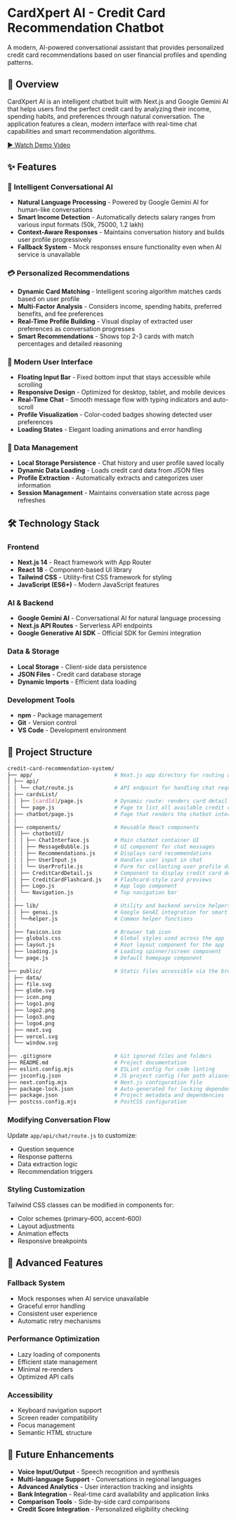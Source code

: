 # CardXpert AI - Credit Card Recommendation Chatbot

A modern, AI-powered conversational assistant that provides personalized credit card recommendations based on user financial profiles and spending patterns.

## 🎯 Overview

CardXpert AI is an intelligent chatbot built with Next.js and Google Gemini AI that helps users find the perfect credit card by analyzing their income, spending habits, and preferences through natural conversation. The application features a clean, modern interface with real-time chat capabilities and smart recommendation algorithms.

[▶️ Watch Demo Video](https://drive.google.com/uc?export=download&id=1r_xslYHw_gbQ31ioz4TrwdgpBU_bxaeN)

## ✨ Features

### 🤖 **Intelligent Conversational AI**
- **Natural Language Processing** - Powered by Google Gemini AI for human-like conversations
- **Smart Income Detection** - Automatically detects salary ranges from various input formats (50k, 75000, 1.2 lakh)
- **Context-Aware Responses** - Maintains conversation history and builds user profile progressively
- **Fallback System** - Mock responses ensure functionality even when AI service is unavailable

### 💳 **Personalized Recommendations**
- **Dynamic Card Matching** - Intelligent scoring algorithm matches cards based on user profile
- **Multi-Factor Analysis** - Considers income, spending habits, preferred benefits, and fee preferences
- **Real-Time Profile Building** - Visual display of extracted user preferences as conversation progresses
- **Smart Recommendations** - Shows top 2-3 cards with match percentages and detailed reasoning

### 🎨 **Modern User Interface**
- **Floating Input Bar** - Fixed bottom input that stays accessible while scrolling
- **Responsive Design** - Optimized for desktop, tablet, and mobile devices
- **Real-Time Chat** - Smooth message flow with typing indicators and auto-scroll
- **Profile Visualization** - Color-coded badges showing detected user preferences
- **Loading States** - Elegant loading animations and error handling

### 💾 **Data Management**
- **Local Storage Persistence** - Chat history and user profile saved locally
- **Dynamic Data Loading** - Loads credit card data from JSON files
- **Profile Extraction** - Automatically extracts and categorizes user information
- **Session Management** - Maintains conversation state across page refreshes

## 🛠️ Technology Stack

### **Frontend**
- **Next.js 14** - React framework with App Router
- **React 18** - Component-based UI library
- **Tailwind CSS** - Utility-first CSS framework for styling
- **JavaScript (ES6+)** - Modern JavaScript features

### **AI & Backend**
- **Google Gemini AI** - Conversational AI for natural language processing
- **Next.js API Routes** - Serverless API endpoints
- **Google Generative AI SDK** - Official SDK for Gemini integration

### **Data & Storage**
- **Local Storage** - Client-side data persistence
- **JSON Files** - Credit card database storage
- **Dynamic Imports** - Efficient data loading

### **Development Tools**
- **npm** - Package management
- **Git** - Version control
- **VS Code** - Development environment

## 📁 Project Structure


```bash
credit-card-recommendation-system/
├── app/                          # Next.js app directory for routing and API
│ ├── api/
│ │ └── chat/route.js             # API endpoint for handling chat requests
│ ├── cardsList/
│ │ ├── [cardId]/page.js          # Dynamic route: renders card detail by ID
│ │ └── page.js                   # Page to list all available credit cards
│ ├── chatbot/page.js             # Page that renders the chatbot interface
│ │
│ ├── components/                 # Reusable React components
│ │ ├── chatbotUI/
│ │ │ ├── ChatInterface.js        # Main chatbot container UI
│ │ │ ├── MessageBubble.js        # UI component for chat messages
│ │ │ ├── Recommendations.js      # Displays card recommendations
│ │ │ ├── UserInput.js            # Handles user input in chat
│ │ │ └── UserProfile.js          # Form for collecting user profile data
│ │ ├── CreditCardDetail.js       # Component to display credit card details
│ │ ├── CreditCardFlashcard.js    # Flashcard-style card previews
│ │ ├── Logo.js                   # App logo component
│ │ └── Navigation.js             # Top navigation bar
│ │
│ ├── lib/                        # Utility and backend service helpers
│ │ ├── genai.js                  # Google GenAI integration for smart replies
│ │ └──helper.js                  # Common helper functions
│ │
│ ├── favicon.ico                 # Browser tab icon
│ ├── globals.css                 # Global styles used across the app
│ ├── layout.js                   # Root layout component for the app
│ ├── loading.js                  # Loading spinner/screen component
│ └── page.js                     # Default homepage component
│
├── public/                       # Static files accessible via the browser
│ ├── data/
│ ├── file.svg
│ ├── globe.svg
│ ├── icon.png
│ ├── logo1.png
│ ├── logo2.png
│ ├── logo3.png
│ ├── logo4.png
│ ├── next.svg
│ ├── vercel.svg
│ └── window.svg 
│
├── .gitignore                    # Git ignored files and folders
├── README.md                     # Project documentation
├── eslint.config.mjs             # ESLint config for code linting
├── jsconfig.json                 # JS project config (for path aliases, etc.)
├── next.config.mjs               # Next.js configuration file
├── package-lock.json             # Auto-generated for locking dependency versions
├── package.json                  # Project metadata and dependencies
├── postcss.config.mjs            # PostCSS configuration
```

### **Modifying Conversation Flow**
Update `app/api/chat/route.js` to customize:
- Question sequence
- Response patterns
- Data extraction logic
- Recommendation triggers

### **Styling Customization**
Tailwind CSS classes can be modified in components for:
- Color schemes (primary-600, accent-600)
- Layout adjustments
- Animation effects
- Responsive breakpoints

## 🌟 Advanced Features

### **Fallback System**
- Mock responses when AI service unavailable
- Graceful error handling
- Consistent user experience
- Automatic retry mechanisms

### **Performance Optimization**
- Lazy loading of components
- Efficient state management
- Minimal re-renders
- Optimized API calls

### **Accessibility**
- Keyboard navigation support
- Screen reader compatibility
- Focus management
- Semantic HTML structure

## 🔮 Future Enhancements

- **Voice Input/Output** - Speech recognition and synthesis
- **Multi-language Support** - Conversations in regional languages
- **Advanced Analytics** - User interaction tracking and insights
- **Bank Integration** - Real-time card availability and application links
- **Comparison Tools** - Side-by-side card comparisons
- **Credit Score Integration** - Personalized eligibility checking



